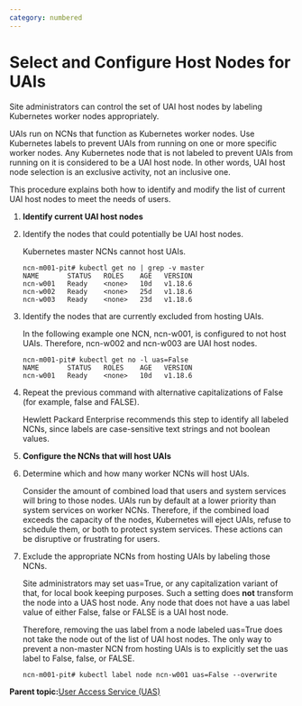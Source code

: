 ```yaml
---
category: numbered
---
```


# Select and Configure Host Nodes for UAIs

Site administrators can control the set of UAI host nodes by labeling Kubernetes worker nodes appropriately.

UAIs run on NCNs that function as Kubernetes worker nodes. Use Kubernetes labels to prevent UAIs from running on one or more specific worker nodes. Any Kubernetes node that is not labeled to prevent UAIs from running on it is considered to be a UAI host node. In other words, UAI host node selection is an exclusive activity, not an inclusive one.

This procedure explains both how to identify and modify the list of current UAI host nodes to meet the needs of users.

1.  **Identify current UAI host nodes**
2.  Identify the nodes that could potentially be UAI host nodes.

    Kubernetes master NCNs cannot host UAIs.

    ```screen
    ncn-m001-pit# kubectl get no | grep -v master
    NAME       STATUS   ROLES    AGE   VERSION
    ncn-w001   Ready    <none>   10d   v1.18.6
    ncn-w002   Ready    <none>   25d   v1.18.6
    ncn-w003   Ready    <none>   23d   v1.18.6
    ```

3.  Identify the nodes that are currently excluded from hosting UAIs.

    In the following example one NCN, ncn-w001, is configured to not host UAIs. Therefore, ncn-w002 and ncn-w003 are UAI host nodes.

    ```screen
    ncn-m001-pit# kubectl get no -l uas=False
    NAME       STATUS   ROLES    AGE   VERSION
    ncn-w001   Ready    <none>   10d   v1.18.6
    ```

4.  Repeat the previous command with alternative capitalizations of False \(for example, false and FALSE\).

    Hewlett Packard Enterprise recommends this step to identify all labeled NCNs, since labels are case-sensitive text strings and not boolean values.

5.  **Configure the NCNs that will host UAIs**
6.  Determine which and how many worker NCNs will host UAIs.

    Consider the amount of combined load that users and system services will bring to those nodes. UAIs run by default at a lower priority than system services on worker NCNs. Therefore, if the combined load exceeds the capacity of the nodes, Kubernetes will eject UAIs, refuse to schedule them, or both to protect system services. These actions can be disruptive or frustrating for users.

7.  Exclude the appropriate NCNs from hosting UAIs by labeling those NCNs.

    Site administrators may set uas=True, or any capitalization variant of that, for local book keeping purposes. Such a setting does **not** transform the node into a UAS host node. Any node that does not have a uas label value of either False, false or FALSE is a UAI host node.

    Therefore, removing the uas label from a node labeled uas=True does not take the node out of the list of UAI host nodes. The only way to prevent a non-master NCN from hosting UAIs is to explicitly set the uas label to False, false, or FALSE.

    ```screen
    ncn-m001-pit# kubectl label node ncn-w001 uas=False --overwrite
    ```


**Parent topic:**[User Access Service \(UAS\)](User_Access_Service_UAS.md)

